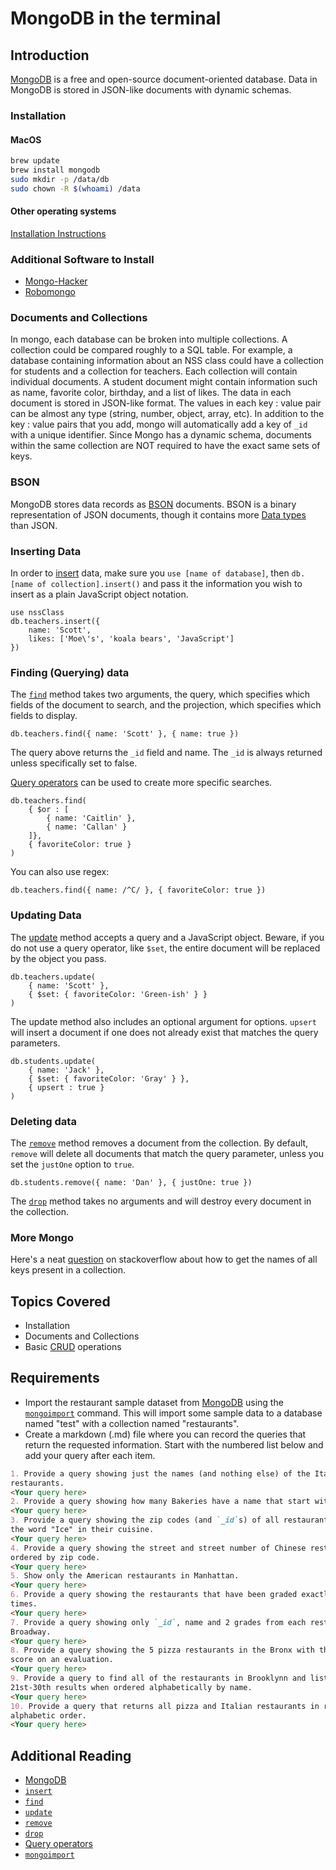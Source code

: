 # MongoDB in the terminal

## Introduction

[MongoDB][mongodb] is a free and open-source document-oriented
database. Data in MongoDB is stored in JSON-like documents with dynamic schemas.

### Installation

#### MacOS

```bash
brew update
brew install mongodb
sudo mkdir -p /data/db
sudo chown -R $(whoami) /data
```

#### Other operating systems

[Installation Instructions][install]

### Additional Software to Install

*   [Mongo-Hacker][mongohacker]
*   [Robomongo][robomongo]

### Documents and Collections

In mongo, each database can be broken into multiple collections. A collection could be compared roughly to a SQL table. For example, a
database containing information about an NSS class could have a collection for
students and a collection for teachers. Each collection will contain individual
documents. A student document might contain information such as name, favorite
color, birthday, and a list of likes. The data in each document is stored in
JSON-like format. The values in each key : value pair can be almost any type
(string, number, object, array, etc). In addition to the key : value pairs that
you add, mongo will automatically add a key of `_id` with a unique identifier.
Since Mongo has a dynamic schema, documents within the same collection are NOT
required to have the exact same sets of keys.

### BSON

MongoDB stores data records as [BSON][bson] documents. BSON is a binary representation of JSON documents, though it contains more [Data types][bson_data] than JSON. 


### Inserting Data

In order to [insert][insert] data, make sure you `use [name of database]`, then
`db.[name of collection].insert()` and pass it the information you wish to
insert as a plain JavaScript object notation.

```
use nssClass
db.teachers.insert({
    name: 'Scott',
    likes: ['Moe\'s', 'koala bears', 'JavaScript']
})
```

### Finding (Querying) data

The [`find`][find] method takes two arguments, the query, which specifies which
fields of the document to search, and the projection, which specifies which
fields to display.

```
db.teachers.find({ name: 'Scott' }, { name: true })
```

The query above returns the `_id` field and name. The `_id` is always returned
unless specifically set to false.

[Query operators](https://docs.mongodb.com/manual/reference/operator/query/) can
be used to create more specific searches.

```
db.teachers.find(
    { $or : [
        { name: 'Caitlin' },
        { name: 'Callan' }
    ]},
    { favoriteColor: true }
)
```

You can also use regex:

```
db.teachers.find({ name: /^C/ }, { favoriteColor: true })
```

### Updating Data

The [update][update] method accepts a query and a JavaScript object. Beware, if
you do not use a query operator, like `$set`, the entire document will be
replaced by the object you pass.

```
db.teachers.update(
    { name: 'Scott' },
    { $set: { favoriteColor: 'Green-ish' } }
)
```

The update method also includes an optional argument for options. `upsert` will
insert a document if one does not already exist that matches the query
parameters.

```
db.students.update(
    { name: 'Jack' },
    { $set: { favoriteColor: 'Gray' } },
    { upsert : true }
)
```

### Deleting data

The [`remove`][remove] method removes a document from the collection. By
default, `remove` will delete all documents that match the query parameter,
unless you set the `justOne` option to `true`.

```
db.students.remove({ name: 'Dan' }, { justOne: true })
```

The [`drop`][drop] method takes no arguments and will destroy every document in
the collection.

### More Mongo

Here's a neat
[question](http://stackoverflow.com/questions/2298870/mongodb-get-names-of-all-keys-in-collection)
on stackoverflow about how to get the names of all keys present in a collection.

## Topics Covered

-   Installation
-   Documents and Collections
-   Basic [CRUD][crud] operations

## Requirements

-   Import the restaurant sample dataset from [MongoDB][sampledata] using the
[`mongoimport`][mongoimport] command. This will import some sample data to a
database named "test" with a collection named "restaurants".
-   Create a markdown (.md) file where you can record the queries that return
the requested information. Start with the numbered list below and add your query
after each item.

```md
1. Provide a query showing just the names (and nothing else) of the Italian
restaurants.
<Your query here>
2. Provide a query showing how many Bakeries have a name that start with "M".
<Your query here>
3. Provide a query showing the zip codes (and `_id`s) of all restaurants with
the word "Ice" in their cuisine.
<Your query here>
4. Provide a query showing the street and street number of Chinese restaurants
ordered by zip code.
<Your query here>
5. Show only the American restaurants in Manhattan.
<Your query here>
6. Provide a query showing the restaurants that have been graded exactly 4
times.
<Your query here>
7. Provide a query showing only `_id`, name and 2 grades from each restaurant on
Broadway.
<Your query here>
8. Provide a query showing the 5 pizza restaurants in the Bronx with the highest
score on an evaluation.
<Your query here>
9. Provide a query to find all of the restaurants in Brooklynn and list only the
21st-30th results when ordered alphabetically by name.
<Your query here>
10. Provide a query that returns all pizza and Italian restaurants in reverse
alphabetic order.
<Your query here>
```

## Additional Reading

-   [MongoDB][mongodb]
-   [`insert`][insert]
-   [`find`][find]
-   [`update`][update]
-   [`remove`][remove]
-   [`drop`][drop]
-   [Query operators][query_operators]
-   [`mongoimport`][mongoimport]

[bson_data]: https://docs.mongodb.com/manual/reference/bson-types/
[bson]: https://docs.mongodb.com/manual/core/document/
[crud]: https://en.wikipedia.org/wiki/Create,_read,_update_and_delete
[drop]: https://docs.mongodb.com/manual/reference/method/db.collection.drop/
[find]: https://docs.mongodb.com/manual/reference/method/db.collection.find/
[insert]: https://docs.mongodb.com/manual/reference/method/db.collection.insert/
[install]: https://docs.mongodb.com/manual/administration/install-community/
[mongodb]: https://www.mongodb.com/
[mongohacker]: http://tylerbrock.github.io/mongo-hacker/
[mongoimport]: https://docs.mongodb.com/manual/reference/program/mongoimport/
[query_operators]: https://docs.mongodb.com/manual/reference/operator/query/
[remove]: https://docs.mongodb.com/manual/reference/method/db.collection.remove/
[robomongo]: https://robomongo.org/
[sampledata]: https://docs.mongodb.com/getting-started/shell/import-data/
[update]: https://docs.mongodb.com/manual/reference/method/db.collection.insert/
